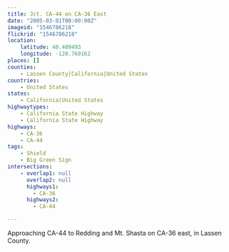 ```yaml
---
title: Jct. CA-44 on CA-36 East
date: "2005-03-01T00:00:00Z"
imageid: "1546786218"
flickrid: "1546786218"
location:
    latitude: 40.409493
    longitude: -120.760162
places: []
counties:
    - Lassen County|California|United States
countries:
    - United States
states:
    - California|United States
highwaytypes:
    - California State Highway
    - California State Highway
highways:
    - CA-36
    - CA-44
tags:
    - Shield
    - Big Green Sign
intersections:
    - overlap1: null
      overlap2: null
      highways1:
        - CA-36
      highways2:
        - CA-44

---
```

Approaching CA-44 to Redding and Mt. Shasta on CA-36 east, in Lassen County.
